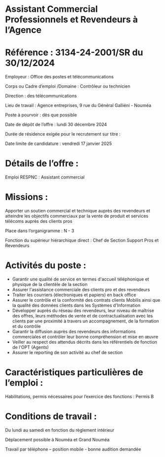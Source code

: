 # Assistant Commercial Professionnels et Revendeurs à l’Agence

# Référence : 3134-24-2001/SR du 30/12/2024

Employeur : Office des postes et télécommunications

Corps ou Cadre d’emploi /Domaine : Contrôleur ou technicien

Direction : des télécommunications

Lieu de travail : Agence entreprises, 9 rue du Général Galliéni - Nouméa

Poste à pourvoir : dès que possible

Date de dépôt de l’offre : lundi 30 décembre 2024

Durée de résidence exigée pour le recrutement sur titre :

Date limite de candidature : vendredi 17 janvier 2025

# Détails de l’offre :

Emploi RESPNC : Assistant commercial

# Missions :

Apporter un soutien commercial et technique auprès des revendeurs et atteindre les objectifs commerciaux par la vente de produit et services télécoms auprès des clients pros

Place dans l’organigramme : N - 3

Fonction du supérieur hiérarchique direct : Chef de Section Support Pros et Revendeurs

# Activités du poste :

- Garantir une qualité de service en termes d'accueil téléphonique et physique de la clientèle de la section
- Assurer l'assistance commerciale des clients pro et des revendeurs
- Traiter les courriers (électroniques et papiers) en back office
- Assurer le contrôle et la conformité des contrats clients Mobilis ainsi que la qualité des données clients dans les Systèmes d'Information
- Développer auprès du réseau des revendeurs, leur niveau de maîtrise des offres, leurs méthodes de vente et de contractualisation avec les clients par une proximité à travers un accompagnement, de la formation et du contrôle
- Garantir la diffusion auprès des revendeurs des informations commerciales et contrôler leur bonne compréhension et mise en œuvre
- Veiller au respect des attendus décrits dans les référentiels de fonction de l'OPT (Agents)
- Assurer le reporting de son activité au chef de section

# Caractéristiques particulières de l’emploi :

Habilitations, permis nécessaires pour l’exercice des fonctions : Permis B

# Conditions de travail :

Du lundi au samedi en fonction du règlement intérieur

Déplacement possible à Nouméa et Grand Nouméa

Travail par téléphone – position mobile - bonne audition demandée